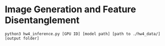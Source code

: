 # Image Generation and Feature Disentanglement

```
python3 hw4_inference.py [GPU ID] [model path] [path to ./hw4_data/] [output folder]
```